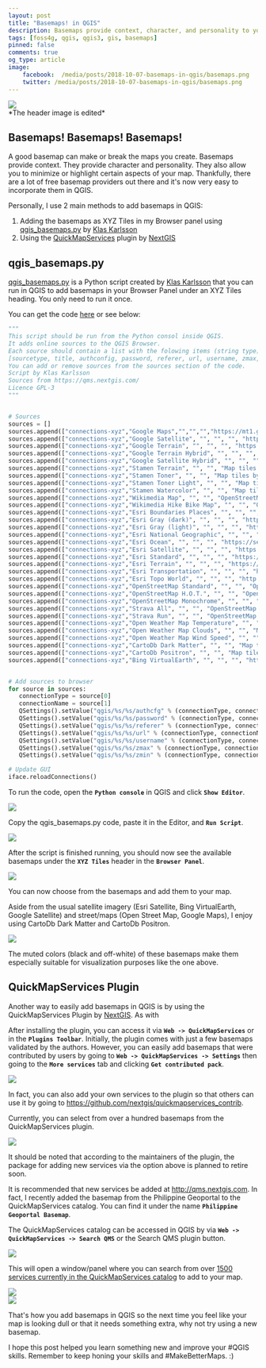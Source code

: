```yaml
---
layout: post
title: "Basemaps! in QGIS"
description: Basemaps provide context, character, and personality to your maps plus they're now so easy to add in QGIS. :)
tags: [foss4g, qgis, qgis3, gis, basemaps]
pinned: false
comments: true
og_type: article
image:
    facebook:  /media/posts/2018-10-07-basemaps-in-qgis/basemaps.png
    twitter: /media/posts/2018-10-07-basemaps-in-qgis/basemaps.png
---
```


<div class="col-lg-12 img-container"><img class="img-fluid post-img img-shadow" src="{{ site.baseurl }}/media/posts/2018-10-07-basemaps-in-qgis/basemaps.png"></div>
<span class="small">*The header image is edited*</span>

## Basemaps! Basemaps! Basemaps!
A good basemap can make or break the maps you create. Basemaps provide context. They provide character and personality. They also allow you to minimize or highlight certain aspects of your map. Thankfully, there are a lot of free basemap providers out there and it's now very easy to incorporate them in QGIS.

Personally, I use 2 main methods to add basemaps in QGIS:
1. Adding the basemaps as XYZ Tiles in my Browser panel using [qgis_basemaps.py](https://github.com/klakar/QGIS_resources/blob/master/collections/Geosupportsystem/python/qgis_basemaps.py) by [Klas Karlsson](https://github.com/klakar/)
2. Using the [QuickMapServices](https://plugins.qgis.org/plugins/quick_map_services/) plugin by [NextGIS](nextgis.com)

## qgis_basemaps.py
[qgis_basemaps.py](https://github.com/klakar/QGIS_resources/blob/master/collections/Geosupportsystem/python/qgis_basemaps.py) is a Python script created by [Klas Karlsson](https://github.com/klakar/) that you can run in QGIS to add basemaps in your Browser Panel under an XYZ Tiles heading. You only need to run it once.

You can get the code [here](https://github.com/klakar/QGIS_resources/blob/master/collections/Geosupportsystem/python/qgis_basemaps.py) or see below:

```python
"""
This script should be run from the Python consol inside QGIS.
It adds online sources to the QGIS Browser.
Each source should contain a list with the folowing items (string type):
[sourcetype, title, authconfig, password, referer, url, username, zmax, zmin]
You can add or remove sources from the sources section of the code.
Script by Klas Karlsson
Sources from https://qms.nextgis.com/
Licence GPL-3
"""


# Sources
sources = []
sources.append(["connections-xyz","Google Maps","","","","https://mt1.google.com/vt/lyrs=m&x=%7Bx%7D&y=%7By%7D&z=%7Bz%7D","","19","0"])
sources.append(["connections-xyz","Google Satellite", "", "", "", "https://mt1.google.com/vt/lyrs=s&x=%7Bx%7D&y=%7By%7D&z=%7Bz%7D", "", "19", "0"])
sources.append(["connections-xyz","Google Terrain", "", "", "", "https://mt1.google.com/vt/lyrs=t&x=%7Bx%7D&y=%7By%7D&z=%7Bz%7D", "", "19", "0"])
sources.append(["connections-xyz","Google Terrain Hybrid", "", "", "", "https://mt1.google.com/vt/lyrs=p&x=%7Bx%7D&y=%7By%7D&z=%7Bz%7D", "", "19", "0"])
sources.append(["connections-xyz","Google Satellite Hybrid", "", "", "", "https://mt1.google.com/vt/lyrs=y&x=%7Bx%7D&y=%7By%7D&z=%7Bz%7D", "", "19", "0"])
sources.append(["connections-xyz","Stamen Terrain", "", "", "Map tiles by Stamen Design, under CC BY 3.0. Data by OpenStreetMap, under ODbL", "http://tile.stamen.com/terrain/%7Bz%7D/%7Bx%7D/%7By%7D.png", "", "20", "0"])
sources.append(["connections-xyz","Stamen Toner", "", "", "Map tiles by Stamen Design, under CC BY 3.0. Data by OpenStreetMap, under ODbL", "http://tile.stamen.com/toner/%7Bz%7D/%7Bx%7D/%7By%7D.png", "", "20", "0"])
sources.append(["connections-xyz","Stamen Toner Light", "", "", "Map tiles by Stamen Design, under CC BY 3.0. Data by OpenStreetMap, under ODbL", "http://tile.stamen.com/toner-lite/%7Bz%7D/%7Bx%7D/%7By%7D.png", "", "20", "0"])
sources.append(["connections-xyz","Stamen Watercolor", "", "", "Map tiles by Stamen Design, under CC BY 3.0. Data by OpenStreetMap, under ODbL", "http://tile.stamen.com/watercolor/%7Bz%7D/%7Bx%7D/%7By%7D.jpg", "", "18", "0"])
sources.append(["connections-xyz","Wikimedia Map", "", "", "OpenStreetMap contributors, under ODbL", "https://maps.wikimedia.org/osm-intl/%7Bz%7D/%7Bx%7D/%7By%7D.png", "", "20", "1"])
sources.append(["connections-xyz","Wikimedia Hike Bike Map", "", "", "OpenStreetMap contributors, under ODbL", "http://tiles.wmflabs.org/hikebike/%7Bz%7D/%7Bx%7D/%7By%7D.png", "", "17", "1"])
sources.append(["connections-xyz","Esri Boundaries Places", "", "", "", "https://server.arcgisonline.com/ArcGIS/rest/services/Reference/World_Boundaries_and_Places/MapServer/tile/%7Bz%7D/%7By%7D/%7Bx%7D", "", "20", "0"])
sources.append(["connections-xyz","Esri Gray (dark)", "", "", "", "http://services.arcgisonline.com/ArcGIS/rest/services/Canvas/World_Dark_Gray_Base/MapServer/tile/%7Bz%7D/%7By%7D/%7Bx%7D", "", "16", "0"])
sources.append(["connections-xyz","Esri Gray (light)", "", "", "", "http://services.arcgisonline.com/ArcGIS/rest/services/Canvas/World_Light_Gray_Base/MapServer/tile/%7Bz%7D/%7By%7D/%7Bx%7D", "", "16", "0"])
sources.append(["connections-xyz","Esri National Geographic", "", "", "", "http://services.arcgisonline.com/ArcGIS/rest/services/NatGeo_World_Map/MapServer/tile/%7Bz%7D/%7By%7D/%7Bx%7D", "", "12", "0"])
sources.append(["connections-xyz","Esri Ocean", "", "", "", "https://services.arcgisonline.com/ArcGIS/rest/services/Ocean/World_Ocean_Base/MapServer/tile/%7Bz%7D/%7By%7D/%7Bx%7D", "", "10", "0"])
sources.append(["connections-xyz","Esri Satellite", "", "", "", "https://server.arcgisonline.com/ArcGIS/rest/services/World_Imagery/MapServer/tile/%7Bz%7D/%7By%7D/%7Bx%7D", "", "17", "0"])
sources.append(["connections-xyz","Esri Standard", "", "", "", "https://server.arcgisonline.com/ArcGIS/rest/services/World_Street_Map/MapServer/tile/%7Bz%7D/%7By%7D/%7Bx%7D", "", "17", "0"])
sources.append(["connections-xyz","Esri Terrain", "", "", "", "https://server.arcgisonline.com/ArcGIS/rest/services/World_Terrain_Base/MapServer/tile/%7Bz%7D/%7By%7D/%7Bx%7D", "", "13", "0"])
sources.append(["connections-xyz","Esri Transportation", "", "", "", "https://server.arcgisonline.com/ArcGIS/rest/services/Reference/World_Transportation/MapServer/tile/%7Bz%7D/%7By%7D/%7Bx%7D", "", "20", "0"])
sources.append(["connections-xyz","Esri Topo World", "", "", "", "http://services.arcgisonline.com/ArcGIS/rest/services/World_Topo_Map/MapServer/tile/%7Bz%7D/%7By%7D/%7Bx%7D", "", "20", "0"])
sources.append(["connections-xyz","OpenStreetMap Standard", "", "", "OpenStreetMap contributors, CC-BY-SA", "http://tile.openstreetmap.org/%7Bz%7D/%7Bx%7D/%7By%7D.png", "", "19", "0"])
sources.append(["connections-xyz","OpenStreetMap H.O.T.", "", "", "OpenStreetMap contributors, CC-BY-SA", "http://tile.openstreetmap.fr/hot/%7Bz%7D/%7Bx%7D/%7By%7D.png", "", "19", "0"])
sources.append(["connections-xyz","OpenStreetMap Monochrome", "", "", "OpenStreetMap contributors, CC-BY-SA", "http://tiles.wmflabs.org/bw-mapnik/%7Bz%7D/%7Bx%7D/%7By%7D.png", "", "19", "0"])
sources.append(["connections-xyz","Strava All", "", "", "OpenStreetMap contributors, CC-BY-SA", "https://heatmap-external-b.strava.com/tiles/all/bluered/%7Bz%7D/%7Bx%7D/%7By%7D.png", "", "15", "0"])
sources.append(["connections-xyz","Strava Run", "", "", "OpenStreetMap contributors, CC-BY-SA", "https://heatmap-external-b.strava.com/tiles/run/bluered/%7Bz%7D/%7Bx%7D/%7By%7D.png?v=19", "", "15", "0"])
sources.append(["connections-xyz","Open Weather Map Temperature", "", "", "Map tiles by OpenWeatherMap, under CC BY-SA 4.0", "http://tile.openweathermap.org/map/temp_new/%7Bz%7D/%7Bx%7D/%7By%7D.png?APPID=1c3e4ef8e25596946ee1f3846b53218a", "", "19", "0"])
sources.append(["connections-xyz","Open Weather Map Clouds", "", "", "Map tiles by OpenWeatherMap, under CC BY-SA 4.0", "http://tile.openweathermap.org/map/clouds_new/%7Bz%7D/%7Bx%7D/%7By%7D.png?APPID=ef3c5137f6c31db50c4c6f1ce4e7e9dd", "", "19", "0"])
sources.append(["connections-xyz","Open Weather Map Wind Speed", "", "", "Map tiles by OpenWeatherMap, under CC BY-SA 4.0", "http://tile.openweathermap.org/map/wind_new/%7Bz%7D/%7Bx%7D/%7By%7D.png?APPID=f9d0069aa69438d52276ae25c1ee9893", "", "19", "0"])
sources.append(["connections-xyz","CartoDb Dark Matter", "", "", "Map tiles by CartoDB, under CC BY 3.0. Data by OpenStreetMap, under ODbL.", "http://basemaps.cartocdn.com/dark_all/%7Bz%7D/%7Bx%7D/%7By%7D.png", "", "20", "0"])
sources.append(["connections-xyz","CartoDb Positron", "", "", "Map tiles by CartoDB, under CC BY 3.0. Data by OpenStreetMap, under ODbL.", "http://basemaps.cartocdn.com/light_all/%7Bz%7D/%7Bx%7D/%7By%7D.png", "", "20", "0"])
sources.append(["connections-xyz","Bing VirtualEarth", "", "", "", "http://ecn.t3.tiles.virtualearth.net/tiles/a{q}.jpeg?g=1", "", "19", "1"])


# Add sources to browser
for source in sources:
   connectionType = source[0]
   connectionName = source[1]
   QSettings().setValue("qgis/%s/%s/authcfg" % (connectionType, connectionName), source[2])
   QSettings().setValue("qgis/%s/%s/password" % (connectionType, connectionName), source[3])
   QSettings().setValue("qgis/%s/%s/referer" % (connectionType, connectionName), source[4])
   QSettings().setValue("qgis/%s/%s/url" % (connectionType, connectionName), source[5])
   QSettings().setValue("qgis/%s/%s/username" % (connectionType, connectionName), source[6])
   QSettings().setValue("qgis/%s/%s/zmax" % (connectionType, connectionName), source[7])
   QSettings().setValue("qgis/%s/%s/zmin" % (connectionType, connectionName), source[8])

# Update GUI
iface.reloadConnections()
```

To run the code, open the **```Python console```** in QGIS and click **```Show Editor```**.
<div class="col-lg-12 img-container"><img class="img-fluid post-img img-shadow" src="{{ site.baseurl }}/media/posts/2018-10-07-basemaps-in-qgis/python-show-editor.png"></div>

Copy the qgis_basemaps.py code, paste it in the Editor, and **```Run Script```**.
<div class="col-lg-12 img-container"><img class="img-fluid post-img img-shadow" src="{{ site.baseurl }}/media/posts/2018-10-07-basemaps-in-qgis/python-add-script.png"></div>

After the script is finished running, you should now see the available basemaps under the **```XYZ Tiles```** header in the **```Browser Panel```**.
<div class="col-lg-12 img-container"><img class="img-fluid post-img img-shadow" src="{{ site.baseurl }}/media/posts/2018-10-07-basemaps-in-qgis/browser-xyz.png"></div>

You can now choose from the basemaps and add them to your map.

Aside from the usual satellite imagery (Esri Satellite, Bing VirtualEarth, Google Satellite) and street/maps (Open Street Map, Google Maps), I enjoy using CartoDb Dark Matter and CartoDb Positron.
<div class="col-lg-12 img-container"><img class="img-fluid post-img img-shadow" src="{{ site.baseurl }}/media/posts/2018-10-07-basemaps-in-qgis/sample-routes.png"></div>

The muted colors (black and off-white) of these basemaps make them especially suitable for visualization purposes like the one above.

## QuickMapServices Plugin
Another way to easily add basemaps in QGIS is by using the QuickMapServices Plugin by [NextGIS](nextgis.com). As with

After installing the plugin, you can access it via **```Web -> QuickMapServices```** or in the **```Plugins Toolbar```**. Initially, the plugin comes with just a few basemaps validated by the authors. However, you can easily add basemaps that were contributed by users by going to **```Web -> QuickMapServices -> Settings```** then going to the **```More services```** tab and clicking **```Get contributed pack```**.
<div class="col-lg-12 img-container"><img class="img-fluid post-img img-shadow" src="{{ site.baseurl }}/media/posts/2018-10-07-basemaps-in-qgis/qms-contrib.png"></div>

In fact, you can also add your own services to the plugin so that others can use it by going to https://github.com/nextgis/quickmapservices_contrib.

Currently, you can select from over a hundred basemaps from the QuickMapServices plugin.
<div class="col-lg-12 img-container"><img class="img-fluid post-img img-shadow" src="{{ site.baseurl }}/media/posts/2018-10-07-basemaps-in-qgis/qms-basemaps.png"></div>

It should be noted that according to the maintainers of the plugin, the package for adding new services via the option above is planned to retire soon.

It is recommended that new services be added at http://qms.nextgis.com. In fact, I recently added the basemap from the Philippine Geoportal to the QuickMapServices catalog. You can find it under the name **```Philippine Geoportal Basemap```**.

The QuickMapServices catalog can be accessed in QGIS by via **```Web -> QuickMapServices -> Search QMS```** or the Search QMS plugin button.

<div class="col-lg-12 img-container"><img class="img-fluid post-img img-shadow" src="{{ site.baseurl }}/media/posts/2018-10-07-basemaps-in-qgis/search-qms.png"></div>

This will open a window/panel where you can search from over [1500 services currently in the QuickMapServices catalog](https://qms.nextgis.com/) to add to your map.

<div class="col-lg-12 img-container"><img class="img-fluid post-img img-shadow" src="{{ site.baseurl }}/media/posts/2018-10-07-basemaps-in-qgis/search-qms-win.png"></div>

<div class="col-lg-12 img-container"><img class="img-fluid post-img img-shadow" src="{{ site.baseurl }}/media/posts/2018-10-07-basemaps-in-qgis/search-qms-done.png"></div>

That's how you add basemaps in QGIS so the next time you feel like your map is looking dull or that it needs something extra, why not try using a new basemap.

I hope this post helped you learn something new and improve your #QGIS skills. Remember to keep honing your skills and #MakeBetterMaps. :)
